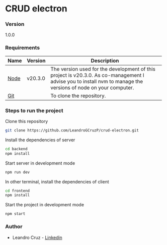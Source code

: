# CRUD electron

### Version
1.0.0

### Requirements
| Name | Version | Description |
| ---- | ------- | ----------- |
| [Node](https://nodejs.org) | v20.3.0 | The version used for the development of this project is v20.3.0. As co-management I advise you to install nvm to manage the versions of node on your computer.
| [Git](https://git-scm.com/) | | To clone the repository.

### Steps to run the project
Clone this repository
```sh
git clone https://github.com/LeandroGCruzP/crud-electron.git
```
Install the dependencies of server
```sh
cd backend
npm install
```
Start server in development mode
```sh
npm run dev
```
In other terminal, install the dependencies of client
```sh
cd frontend
npm install
```
Start the project in development mode
```sh
npm start
```

### Author
- Leandro Cruz - [Linkedin](https://www.linkedin.com/in/lehcruz/)
